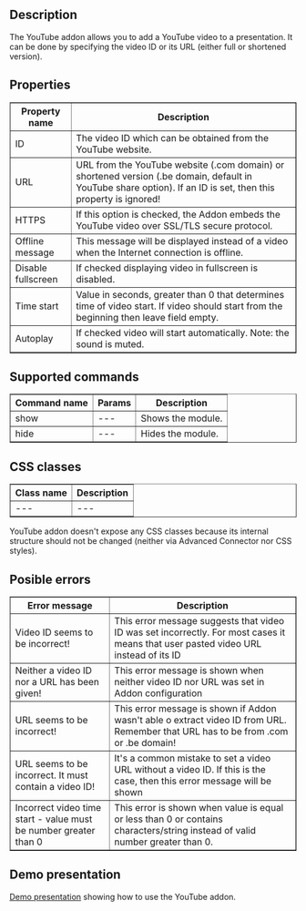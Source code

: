 ## Description
The YouTube addon allows you to add a YouTube video to a presentation. It can be done by specifying the video ID or its URL (either full or shortened version).

## Properties

<table border='1'>
    <tr>
        <th>Property name</th>
        <th>Description</th>
    </tr>
    <tr>
        <td>ID</td>
        <td>The video ID which can be obtained from the YouTube website.</td>
    </tr>
    <tr>
        <td>URL</td>
        <td>URL from the YouTube website (.com domain) or shortened version (.be domain, default in YouTube share option). If an ID is set, then this property is ignored!</td>
    </tr>
    <tr>
        <td>HTTPS</td>
        <td>If this option is checked, the Addon embeds the YouTube video over SSL/TLS secure protocol.</td>
    </tr>
    <tr>
        <td>Offline message</td>
        <td>This message will be displayed instead of a video when the Internet connection is offline.</td>
    </tr>
    <tr>
        <td>Disable fullscreen</td>
        <td>If checked displaying video in fullscreen is disabled.</td>
    </tr>
    <tr>
        <td>Time start</td>
        <td>Value in seconds, greater than 0 that determines time of video start. If video should start from the beginning then leave field empty.</td>
    </tr>
    <tr>
        <td>Autoplay</td>
        <td>If checked video will start automatically. Note: the sound is muted.</td>
    </tr>
</table>


## Supported commands

<table border='1'>
    <tr>
        <th>Command name</th>
        <th>Params</th>
        <th>Description</th>
    </tr>
    <tr>
        <td>show</td>
        <td>---</td>
        <td>Shows the module.</td>
    </tr>
    <tr>
        <td>hide</td>
        <td>---</td>
        <td>Hides the module.</td>
    </tr>
</table>


## CSS classes

<table border='1'>
    <tr>
        <th>Class name</th>
        <th>Description</th>
    </tr>
    <tr>
        <td>---</td>
        <td>---</td>
    </tr>
</table>

YouTube addon doesn't expose any CSS classes because its internal structure should not be changed (neither via Advanced Connector nor CSS styles).

## Posible errors

<table border='1'>
    <tr>
        <th>Error message</th>
        <th>Description</th>
    </tr>
    <tr>
        <td>Video ID seems to be incorrect!</td>
        <td>This error message suggests that video ID was set incorrectly. For most cases it means that user pasted video URL instead of its ID</td>
    </tr>
    <tr>
        <td>Neither a video ID nor a URL has been given!</td>
        <td>This error message is shown when neither video ID nor URL was set in Addon configuration</td>
    </tr>
    <tr>
        <td>URL seems to be incorrect!</td>
        <td>This error message is shown if Addon wasn't able o extract video ID from URL. Remember that URL has to be from .com or .be domain!</td>
    </tr>
    <tr>
        <td>URL seems to be incorrect. It must contain a video ID!</td>
        <td>It's a common mistake to set a video URL without a video ID. If this is the case, then this error message will be shown</td>
    </tr>
    <tr>
        <td>Incorrect video time start - value must be number greater than 0</td>
        <td>This error is shown when value is equal or less than 0 or contains characters/string instead of valid number greater than 0.</td>
    </tr>
</table>

## Demo presentation

[Demo presentation](/embed/2836044 "Demo presentation") showing how to use the YouTube addon.               